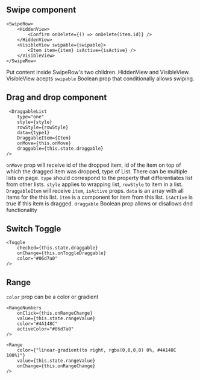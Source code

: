 ## Swipe component

```
<SwipeRow>
    <HiddenView>
        <Confirm onDelete={() => onDelete(item.id)} />
    </HiddenView>
    <VisibleView swipable={swipable}>
        <Item item={item} isActive={isActive} />
    </VisibleView>
</SwipeRow>
```

Put content inside SwipeRow's two children. HiddenView and VisibleView.
VisibleView acepts `swipable` Boolean prop that conditionally allows swiping.

## Drag and drop component

```
 <DraggableList
    type="one"
    style={style}
    rowStyle={rowStyle}
    data={type1}
    DraggableItem={Item}
    onMove={this.onMove}
    draggable={this.state.draggable}
/>
```

`onMove` prop will receive id of the dropped item, id of the item on top of which the dragged item was dropped, type of List.
There can be multiple lists on page.
`type` should correspond to the property that differentiates list from other lists.
`style` applies to wrapping list, `rowStyle` to item in a list.
`DraggableItem` will receive `item`, `isActive` props.
`data` is an array with all items for the this list.
`item` is a component for item from this list. `isActive` is true if this item is dragged.
`draggable` Boolean prop allows or disallows dnd functionality

## Switch Toggle

```
<Toggle
    checked={this.state.draggable}
    onChange={this.onToggleDraggable}
    color="#06d7a0"
/>
```

## Range

`color` prop can be a color or gradient

```
<RangeNumbers
    onClick={this.onRangeChange}
    value={this.state.rangeValue}
    color="#4A148C"
    activeColor="#06d7a0"
/>
```

```
<Range
    color={"linear-gradient(to right, rgba(0,0,0,0) 0%, #4A148C 100%)"}
    value={this.state.rangeValue}
    onChange={this.onRangeChange}
/>
```
